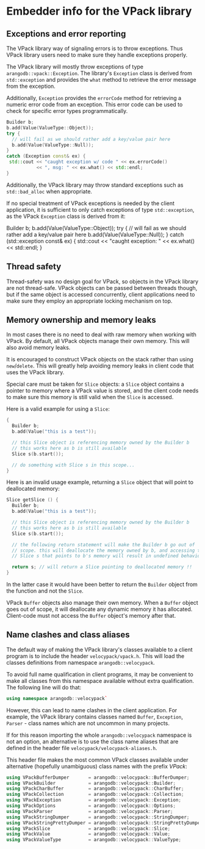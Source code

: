 Embedder info for the VPack library
===================================

Exceptions and error reporting
------------------------------

The VPack library way of signaling errors is to throw exceptions. Thus VPack
library users need to make sure they handle exceptions properly.

The VPack library will mostly throw exceptions of type `arangodb::vpack::Exception`. 
The library's `Exception` class is derived from `std::exception` and provides the 
`what` method to retrieve the error message from the exception.

Additionally, `Exception` provides the `errorCode` method for retrieving a
numeric error code from an exception. This error code can be used to check for
specific error types programmatically.

```cpp
Builder b;
b.add(Value(ValueType::Object));
try {
  // will fail as we should rather add a key/value pair here
  b.add(Value(ValueType::Null));
}
catch (Exception const& ex) {
 std::cout << "caught exception w/ code " << ex.errorCode()
           << ", msg: " << ex.what() << std::endl;
}
```

Additionally, the VPack library may throw standard exceptions such as
`std::bad_alloc` when appropriate. 

If no special treatment of VPack exceptions is needed by the client 
application, it is sufficient to only catch exceptions of type `std::exception`,
as the VPack `Exception` class is derived from it:

Builder b;
b.add(Value(ValueType::Object));
try {
  // will fail as we should rather add a key/value pair here
  b.add(Value(ValueType::Null));
}
catch (std::exception const& ex) {
 std::cout << "caught exception: " << ex.what() << std::endl;
}


Thread safety
-------------

Thread-safety was no design goal for VPack, so objects in the VPack library
are not thread-safe. VPack objects can be passed between threads though,
but if the same object is accessed concurrently, client applications need
to make sure they employ an appropriate locking mechanism on top.


Memory ownership and memory leaks
---------------------------------

In most cases there is no need to deal with raw memory when working with
VPack. By default, all VPack objects manage their own memory. This will also
avoid memory leaks.

It is encouraged to construct VPack objects on the stack rather than using
`new`/`delete`. This will greatly help avoiding memory leaks in client
code that uses the VPack library.

Special care must be taken for `Slice` objects: a `Slice` object contains a
pointer to memory where a VPack value is stored, and the client code needs
to make sure this memory is still valid when the `Slice` is accessed.

Here is a valid example for using a `Slice`:

```cpp
{
  Builder b;
  b.add(Value("this is a test"));

  // this Slice object is referencing memory owned by the Builder b
  // this works here as b is still available
  Slice s(b.start());

  // do something with Slice s in this scope...
}
```

Here is an invalid usage example, returning a `Slice` object that will
point to deallocated memory:

```cpp
Slice getSlice () {
  Builder b;
  b.add(Value("this is a test"));

  // this Slice object is referencing memory owned by the Builder b
  // this works here as b is still available
  Slice s(b.start());

  // the following return statement will make the Builder b go out of
  // scope. this will deallocate the memory owned by b, and accessing the
  // Slice s that points to b's memory will result in undefined behavior

  return s; // will return a Slice pointing to deallocated memory !!
}
```

In the latter case it would have been better to return the `Builder`
object from the function and not the `Slice`.


VPack `Buffer` objects also manage their own memory. When a `Buffer`
object goes out of scope, it will deallocate any dynamic memory it has
allocated. Client-code must not access the `Buffer` object's memory
after that.


Name clashes and class aliases
------------------------------

The default way of making the VPack library's classes available to a client
program is to include the header `velocypack/vpack.h`. This will load the
classes definitions from namespace `arangodb::velocypack`.

To avoid full name qualification in client programs, it may be convenient to
make all classes from this namespace available without extra qualification.
The following line will do that:

```cpp
using namespace arangodb::velocypack`
```

However, this can lead to name clashes in the client application. For example,
the VPack library contains classes named `Buffer`, `Exception`, `Parser` -
class names which are not uncommon in many projects.

If for this reason importing the whole `arangodb::velocypack` namespace is 
not an option, an alternative is to use the class name aliases that are
defined in the header file `velocypack/velocypack-aliases.h`. 

This header file makes the most common VPack classes available under alternative 
(hopefully unambiguous) class names with the prefix *VPack*:

```cpp
using VPackBufferDumper       = arangodb::velocypack::BufferDumper;
using VPackBuilder            = arangodb::velocypack::Builder;
using VPackCharBuffer         = arangodb::velocypack::CharBuffer;
using VPackCollection         = arangodb::velocypack::Collection;
using VPackException          = arangodb::velocypack::Exception;
using VPackOptions            = arangodb::velocypack::Options;
using VPackParser             = arangodb::velocypack::Parser;
using VPackStringDumper       = arangodb::velocypack::StringDumper;
using VPackStringPrettyDumper = arangodb::velocypack::StringPrettyDumper;
using VPackSlice              = arangodb::velocypack::Slice;
using VPackValue              = arangodb::velocypack::Value;
using VPackValueType          = arangodb::velocypack::ValueType;
```
